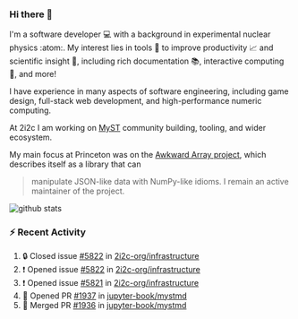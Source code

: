 ### Hi there 👋 

I'm a software developer 💻 with a background in experimental nuclear physics :atom:. My interest lies in tools :wrench: to improve productivity :chart_with_upwards_trend: and scientific insight :telescope:, including rich documentation 📚, interactive computing 🧮, and more! 

I have experience in many aspects of software engineering, including game design, full-stack web development, and high-performance numeric computing. 

At 2i2c I am working on [MyST](https://github.com/jupyter-book/mystmd) community building, tooling, and wider ecosystem. 

My main focus at Princeton was on the [Awkward Array project](awkward-array.org/), which describes itself as a library that can 
> manipulate JSON-like data with NumPy-like idioms. I remain an active maintainer of the project. 

![github stats](https://github-readme-stats.vercel.app/api?username=agoose77&show_icons=true&hide_rank=true&hide_title=true&bg_color=30,e76445,904e95&text_color=efe3ec&icon_color=efe3ec)
<!--
**agoose77/agoose77** is a ✨ _special_ ✨ repository because its `README.md` (this file) appears on your GitHub profile.

Here are some ideas to get you started:

- 🔭 I’m currently working on ...
- 🌱 I’m currently learning ...
- 👯 I’m looking to collaborate on ...
- 🤔 I’m looking for help with ...
- 💬 Ask me about ...
- 📫 How to reach me: ...
- 😄 Pronouns: ...
- ⚡ Fun fact: ...
-->

### :zap: Recent Activity

<!--START_SECTION:activity-->
1. 🔒 Closed issue [#5822](https://github.com/2i2c-org/infrastructure/issues/5822) in [2i2c-org/infrastructure](https://github.com/2i2c-org/infrastructure)
2. ❗ Opened issue [#5822](https://github.com/2i2c-org/infrastructure/issues/5822) in [2i2c-org/infrastructure](https://github.com/2i2c-org/infrastructure)
3. ❗ Opened issue [#5821](https://github.com/2i2c-org/infrastructure/issues/5821) in [2i2c-org/infrastructure](https://github.com/2i2c-org/infrastructure)
4. 💪 Opened PR [#1937](https://github.com/jupyter-book/mystmd/pull/1937) in [jupyter-book/mystmd](https://github.com/jupyter-book/mystmd)
5. 🎉 Merged PR [#1936](https://github.com/jupyter-book/mystmd/pull/1936) in [jupyter-book/mystmd](https://github.com/jupyter-book/mystmd)
<!--END_SECTION:activity-->
